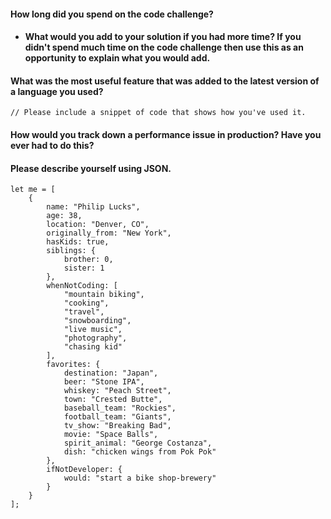 #### How long did you spend on the code challenge?

- #### What would you add to your solution if you had more time? If you didn't spend much time on the code challenge then use this as an opportunity to explain what you would add.

#### What was the most useful feature that was added to the latest version of a language you used?

`// Please include a snippet of code that shows how you've used it.`

#### How would you track down a performance issue in production? Have you ever had to do this?

#### Please describe yourself using JSON.

```
let me = [
    {
        name: "Philip Lucks",
        age: 38,
        location: "Denver, CO",
        originally_from: "New York",
        hasKids: true,
        siblings: {
            brother: 0,
            sister: 1
        },
        whenNotCoding: [
            "mountain biking",
            "cooking",
            "travel",
            "snowboarding",
            "live music",
            "photography",
            "chasing kid"
        ],
        favorites: {
            destination: "Japan",
            beer: "Stone IPA",
            whiskey: "Peach Street",
            town: "Crested Butte",
            baseball_team: "Rockies",
            football_team: "Giants",
            tv_show: "Breaking Bad",
            movie: "Space Balls",
            spirit_animal: "George Costanza",
            dish: "chicken wings from Pok Pok"
        },
        ifNotDeveloper: {
            would: "start a bike shop-brewery"
        }
    }
];
```
